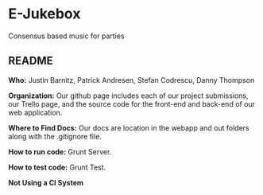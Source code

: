 # E-Jukebox
Consensus based music for parties

## README 

**Who:** Justin Barnitz, Patrick Andresen, Stefan Codrescu, Danny Thompson

**Organization:** Our github page includes each of our project submissions, our Trello page, and the source code for the front-end and back-end of our web application. 

**Where to Find Docs:** Our docs are location in the webapp and out folders along with the .gitignore file.

**How to run code:** Grunt Server.

**How to test code:** Grunt Test. 

**Not Using a CI System**


